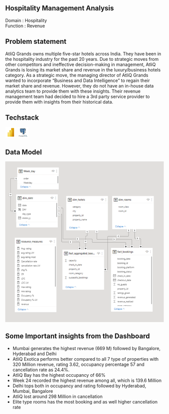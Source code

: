 <h2 >Hospitality Management Analysis</h2>

Domain :  Hospitality       
Function : Revenue

<h2 >Problem statement</h2>
AtliQ Grands owns multiple five-star hotels across India. They have been in the hospitality industry for the past 20 years. Due to strategic moves from other competitors and ineffective decision-making in management, AtliQ Grands is losing its market share and revenue in the luxury/business hotels category. As a strategic move, the managing director of AtliQ Grands wanted to incorporate “Business and Data Intelligence” to regain their market share and revenue. However, they do not have an in-house data analytics team to provide them with these insights.
Their revenue management team had decided to hire a 3rd party service provider to provide them with insights from their historical data.

<h2 >Techstack</h2>


<p>
<a align="center"><img src="https://github.com/Shandeep-Raula/Shandeep-Raula/blob/main/social/power%20bi.svg" alt="shandeep_2003" height="35" width="35" /></a>
<a align="center"><img src="https://github.com/Shandeep-Raula/Shandeep-Raula/blob/main/social/PostgreSQL.svg" alt="shandeep_2003" height="35" width="35" /></a>
</p>

<h2 >Data Model</h2>
<a align="center"><img src="https://github.com/Shandeep-Raula/Hospitality-Management-Analysis/blob/main/data_model.png" alt="shandeep_2003" /></a>

## Some Important insights from the Dashboard

- Mumbai generates the highest revenue (669 M) followed by Bangalore, Hyderabad and Delhi
- AtliQ Exotica performs better compared to all 7 type of properties with 320 Million revenue, rating 3.62, occupancy percentage 57 and cancellation rate as 24.4%.
- AtliQ Bay has the highest occupancy of 66%
- Week 24 recorded the highest revenue among all, which is 139.6 Million
- Delhi tops both in occupancy and rating followed by Hyderabad, Mumbai, Bangalore
- AtliQ lost around 298 Million in cancellation 
- Elite type rooms has the most booking and as well higher cancellation rate
